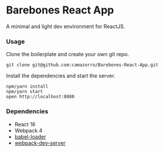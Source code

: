 Barebones React App
=====================

A minimal and light dev environment for ReactJS.

### Usage

Clone the boilerplate and create your own git repo.

```
git clone git@github.com:camazorro/Barebones-React-App.git
```

Install the dependencies and start the server.

```
npm/yarn install
npm/yarn start
open http://localhost:8080
```

### Dependencies

* React 16
* Webpack 4
* [babel-loader](https://github.com/babel/babel-loader)
* [webpack-dev-server](https://github.com/webpack/webpack-dev-server)
